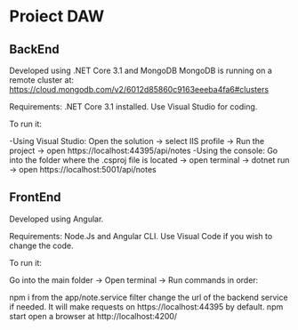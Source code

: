 # Proiect DAW
 
 ## BackEnd
 
 
Developed using .NET Core 3.1 and MongoDB
MongoDB is running on a remote cluster at: https://cloud.mongodb.com/v2/6012d85860c9163eeeba4fa6#clusters

Requirements: .NET Core 3.1 installed.
Use Visual Studio for coding.

To run it:

-Using Visual Studio: Open the solution -> select IIS profile -> Run the project -> open https://localhost:44395/api/notes
-Using the console: Go into the folder where the .csproj file is located -> open terminal -> dotnet run -> open https://localhost:5001/api/notes
 
## FrontEnd


Developed using Angular.

Requirements: Node.Js and Angular CLI.
Use Visual Code if you wish to change the code.

To run it:

Go into the main folder -> Open terminal -> Run commands in order:

  npm i
  from the app/note.service filter change the url of the backend service if needed. It will make requests on https://localhost:44395 by default.
  npm start
  open a browser at http://localhost:4200/
